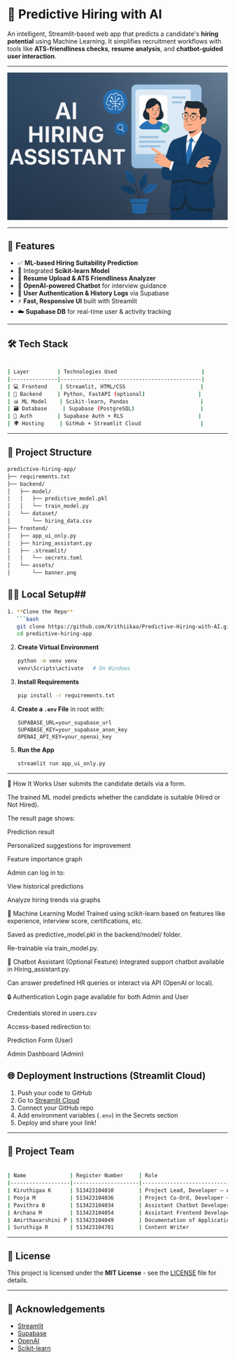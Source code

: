 
# 🤖 Predictive Hiring with AI

An intelligent, Streamlit-based web app that predicts a candidate's **hiring potential** using Machine Learning. It simplifies recruitment workflows with tools like **ATS-friendliness checks**, **resume analysis**, and **chatbot-guided user interaction**.

---

![Banner](frontend/assets/banner.png)

---

## 🚀 Features

- ✅ **ML-based Hiring Suitability Prediction**
- 🧠 Integrated **Scikit-learn Model**
- 📄 **Resume Upload & ATS Friendliness Analyzer**
- 💬 **OpenAI-powered Chatbot** for interview guidance
- 👤 **User Authentication & History Logs** via Supabase
- ⚡ **Fast, Responsive UI** built with Streamlit
- ☁️ **Supabase DB** for real-time user & activity tracking

---

## 🛠️ Tech Stack
```bash

| Layer         | Technologies Used                           |
|---------------|---------------------------------------------|
| 💻 Frontend    | Streamlit, HTML/CSS                        |
| 🧠 Backend     | Python, FastAPI (optional)                 |
| 📊 ML Model    | Scikit-learn, Pandas                       |
| 🗃️ Database     | Supabase (PostgreSQL)                     |
| 🔐 Auth        | Supabase Auth + RLS                        |
| 🌍 Hosting     | GitHub + Streamlit Cloud                   |
```
---

## 📁 Project Structure

```bash
predictive-hiring-app/
├── requirements.txt
├── backend/
│   ├── model/
│   │   ├── predictive_model.pkl
│   │   └── train_model.py
│   └── dataset/
│       └── hiring_data.csv
├── frontend/
│   ├── app_ui_only.py
│   ├── hiring_assistant.py
│   ├── .streamlit/
│   │   └── secrets.toml
│   └── assets/
│       └── banner.png
```

## 👩‍💻 Local Setup##
```bash
1. **Clone the Repo**
   ```bash
   git clone https://github.com/Krithiikaa/Predictive-Hiring-with-AI.git
   cd predictive-hiring-app
````

2. **Create Virtual Environment**

   ```bash
   python -m venv venv
   venv\Scripts\activate   # On Windows
   ```

3. **Install Requirements**

   ```bash
   pip install -r requirements.txt
   ```

4. **Create a `.env` File** in root with:

   ```
   SUPABASE_URL=your_supabase_url
   SUPABASE_KEY=your_supabase_anon_key
   OPENAI_API_KEY=your_openai_key
   ```

5. **Run the App**

   ```bash
   streamlit run app_ui_only.py
   ```

---

🎯 How It Works
User submits the candidate details via a form.

The trained ML model predicts whether the candidate is suitable (Hired or Not Hired).

The result page shows:

Prediction result

Personalized suggestions for improvement

Feature importance graph

Admin can log in to:

View historical predictions

Analyze hiring trends via graphs

🧠 Machine Learning Model
Trained using scikit-learn based on features like experience, interview score, certifications, etc.

Saved as predictive_model.pkl in the backend/model/ folder.

Re-trainable via train_model.py.

💬 Chatbot Assistant (Optional Feature)
Integrated support chatbot available in Hiring_assistant.py.

Can answer predefined HR queries or interact via API (OpenAI or local).

🔒 Authentication
Login page available for both Admin and User

Credentials stored in users.csv

Access-based redirection to:

Prediction Form (User)

Admin Dashboard (Admin)



## 🌐 Deployment Instructions (Streamlit Cloud)

1. Push your code to GitHub
2. Go to [Streamlit Cloud](https://streamlit.io/cloud)
3. Connect your GitHub repo
4. Add environment variables (`.env`) in the Secrets section
5. Deploy and share your link!

---


## 👥 Project Team
```bash

| Name              | Register Number     | Role                                          | Email                         |
|-------------------|---------------------|-----------------------------------------------|------------------------------ |
| Kiruthigaa K      | 513423104010        | Project Lead, Developer – ATS & ChatBot       | krithikaarajkumaar@gmail.com  |
| Pooja M           | 513423104036        | Project Co-Ord, Developer – Frontend, Backend | 2308poojamurugan@gmail.com    |
| Pavithra B        | 513423104034        | Assistant Chatbot Developer                   | pavi23125@gmail.com           |
| Archana M         | 513423104054        | Assistant Frontend Developer                  | aarchana93085@gmail.com       |
| Amirthavarshini P | 513423104049        | Documentation of Application                  | amrithavarshini2466@gmail.com |
| Suruthiga R       | 513423104701        | Content Writer                                | suruthigha2207@gmail.com      |

```



---

## 📄 License

This project is licensed under the **MIT License** - see the [LICENSE](LICENSE) file for details.

---

## 🙌 Acknowledgements

* [Streamlit](https://streamlit.io/)
* [Supabase](https://supabase.com/)
* [OpenAI](https://openai.com/)
* [Scikit-learn](https://scikit-learn.org/)


